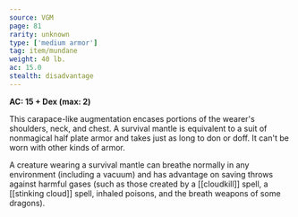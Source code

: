 ```yaml
---
source: VGM
page: 81
rarity: unknown
type: ['medium armor']
tag: item/mundane
weight: 40 lb.
ac: 15.0
stealth: disadvantage
---
```


**AC: 15 + Dex (max: 2)**

This carapace-like augmentation encases portions of the wearer's shoulders, neck, and chest. A survival mantle is equivalent to a suit of nonmagical half plate armor and takes just as long to don or doff. It can't be worn with other kinds of armor.

A creature wearing a survival mantle can breathe normally in any environment (including a vacuum) and has advantage on saving throws against harmful gases (such as those created by a [[cloudkill]] spell, a [[stinking cloud]] spell, inhaled poisons, and the breath weapons of some dragons).

